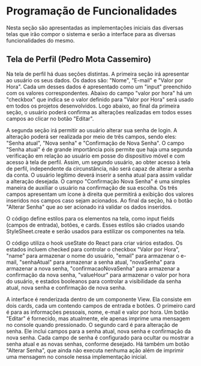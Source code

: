 # Programação de Funcionalidades

Nesta seção são apresentadas as implementações iniciais das diversas telas que irão compor o sistema e serão a interface para as diversas funcionalidades do mesmo.

## Tela de Perfil (Pedro Mota Cassemiro)

Na tela de perfil há duas seções distintas. A primeira seção irá apresentar ao usuário os seus dados. Os dados são: "Nome", "E-mail" e "Valor por Hora". Cada um desses dados é apresentado como um "input" preenchido com os valores correspondentes. Abaixo do campo "valor por hora" há um "checkbox" que indica se o valor definido para "Valor por Hora" será usado em todos os projetos desenvolvidos. Logo abaixo, ao final da primeira seção, o usuário poderá confirma as alterações realizadas em todos esses campos ao clicar no botão "Editar".

A segunda seção irá permitir ao usuário alterar sua senha de login. A alteração poderá ser realizada por meio de três campos, sendo eles: "Senha atual", "Nova senha" e "Confirmação de Nova Senha". O campo "Senha atual" é de grande importância pois permite que haja uma segunda verificação em relação ao usuário em posse do dispositivo móvel e com acesso à tela de perfil. Assim, um segundo usuário, ao obter acesso à tela de perfil, independente da circunstância, não será capaz de alterar a senha da conta. O usuário legítimo deverá inserir a senha atual para assim validar a alteração desejada. O campo "Confirmação Nova Senha" é uma simples maneira de auxiliar o usuário na confirmação de sua escolha. Os três campos apresentam um ícone à direita que permitirá a exibição dos valores inseridos nos campos caso sejam acionados. Ao final da seção, há o botão "Alterar Senha" que ao ser acionado irá validar os dados inseridos.

O código define estilos para os elementos na tela, como input fields (campos de entrada), botões, e cards. Esses estilos são criados usando StyleSheet.create e serão usados para estilizar os componentes na tela.

O código utiliza o hook useState do React para criar vários estados. Os estados incluem checked para controlar o checkbox "Valor por Hora", "name" para armazenar o nome do usuário, "email" para armazenar o e-mail, "senhaAtual" para armazenar a senha atual, "novaSenha" para armazenar a nova senha, "confirmacaoNovaSenha" para armazenar a confirmação da nova senha, "valueHour" para armazenar o valor por hora do usuário, e estados booleanos para controlar a visibilidade da senha atual, nova senha e confirmação de nova senha.

A interface é renderizada dentro de um componente View. Ela consiste em dois cards, cada um contendo campos de entrada e botões.
O primeiro card é para as informações pessoais, nome, e-mail e valor por hora. Um botão "Editar" é fornecido, mas atualmente, ele apenas imprime uma mensagem no console quando pressionado. O segundo card é para alteração de senha. Ele inclui campos para a senha atual, nova senha e confirmação da nova senha. Cada campo de senha é configurado para ocultar ou mostrar a senha atual e as novas senhas, conforme desejado. Há também um botão "Alterar Senha", que ainda não executa nenhuma ação além de imprimir uma mensagem no console nessa implementação inicial.
